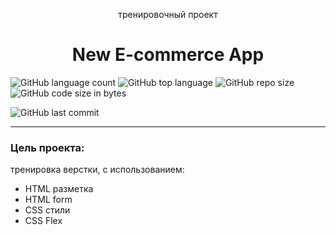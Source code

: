 <p align="center">тренировочный проект</p>
<h1 align="center">New E-commerce App</h1>

![GitHub language count](https://img.shields.io/github/languages/count/Sergey-Maxim0v/New-E-commerce-App)
![GitHub top language](https://img.shields.io/github/languages/top/Sergey-Maxim0v/New-E-commerce-App)
![GitHub repo size](https://img.shields.io/github/repo-size/Sergey-Maxim0v/New-E-commerce-App)
![GitHub code size in bytes](https://img.shields.io/github/languages/code-size/Sergey-Maxim0v/New-E-commerce-App)

![GitHub last commit](https://img.shields.io/github/last-commit/Sergey-Maxim0v/New-E-commerce-App)

---
### Цель проекта:
тренировка верстки, с использованием:
- HTML разметка
- HTML form
- CSS стили
- CSS Flex
